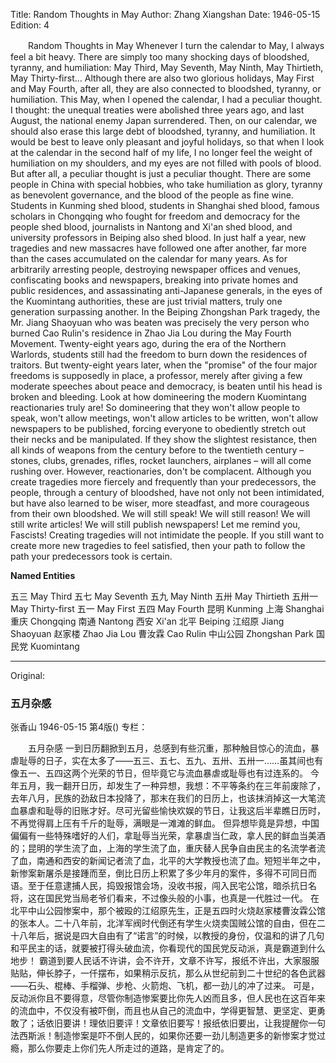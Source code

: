 Title: Random Thoughts in May
Author: Zhang Xiangshan
Date: 1946-05-15
Edition: 4

　　Random Thoughts in May
    Whenever I turn the calendar to May, I always feel a bit heavy. There are simply too many shocking days of bloodshed, tyranny, and humiliation: May Third, May Seventh, May Ninth, May Thirtieth, May Thirty-first... Although there are also two glorious holidays, May First and May Fourth, after all, they are also connected to bloodshed, tyranny, or humiliation.
    This May, when I opened the calendar, I had a peculiar thought. I thought: the unequal treaties were abolished three years ago, and last August, the national enemy Japan surrendered. Then, on our calendar, we should also erase this large debt of bloodshed, tyranny, and humiliation. It would be best to leave only pleasant and joyful holidays, so that when I look at the calendar in the second half of my life, I no longer feel the weight of humiliation on my shoulders, and my eyes are not filled with pools of blood.
    But after all, a peculiar thought is just a peculiar thought. There are some people in China with special hobbies, who take humiliation as glory, tyranny as benevolent governance, and the blood of the people as fine wine. Students in Kunming shed blood, students in Shanghai shed blood, famous scholars in Chongqing who fought for freedom and democracy for the people shed blood, journalists in Nantong and Xi'an shed blood, and university professors in Beiping also shed blood. In just half a year, new tragedies and new massacres have followed one after another, far more than the cases accumulated on the calendar for many years. As for arbitrarily arresting people, destroying newspaper offices and venues, confiscating books and newspapers, breaking into private homes and public residences, and assassinating anti-Japanese generals, in the eyes of the Kuomintang authorities, these are just trivial matters, truly one generation surpassing another.
    In the Beiping Zhongshan Park tragedy, the Mr. Jiang Shaoyuan who was beaten was precisely the very person who burned Cao Rulin's residence in Zhao Jia Lou during the May Fourth Movement. Twenty-eight years ago, during the era of the Northern Warlords, students still had the freedom to burn down the residences of traitors. But twenty-eight years later, when the "promise" of the four major freedoms is supposedly in place, a professor, merely after giving a few moderate speeches about peace and democracy, is beaten until his head is broken and bleeding. Look at how domineering the modern Kuomintang reactionaries truly are!
    So domineering that they won't allow people to speak, won't allow meetings, won't allow articles to be written, won't allow newspapers to be published, forcing everyone to obediently stretch out their necks and be manipulated. If they show the slightest resistance, then all kinds of weapons from the century before to the twentieth century – stones, clubs, grenades, rifles, rocket launchers, airplanes – will all come rushing over.
    However, reactionaries, don't be complacent. Although you create tragedies more fiercely and frequently than your predecessors, the people, through a century of bloodshed, have not only not been intimidated, but have also learned to be wiser, more steadfast, and more courageous from their own bloodshed. We will still speak! We will still reason! We will still write articles! We will still publish newspapers! Let me remind you, Fascists! Creating tragedies will not intimidate the people. If you still want to create more new tragedies to feel satisfied, then your path to follow the path your predecessors took is certain.

**Named Entities**

五三    May Third
五七    May Seventh
五九    May Ninth
五卅    May Thirtieth
五卅一  May Thirty-first
五一    May First
五四    May Fourth
昆明    Kunming
上海    Shanghai
重庆    Chongqing
南通    Nantong
西安    Xi'an
北平    Beiping
江绍原  Jiang Shaoyuan
赵家楼  Zhao Jia Lou
曹汝霖  Cao Rulin
中山公园  Zhongshan Park
国民党  Kuomintang



<hr /> 

Original: 


### 五月杂感
张香山
1946-05-15
第4版()
专栏：

　　五月杂感
    一到日历翻掀到五月，总感到有些沉重，那种触目惊心的流血，暴虐耻辱的日子，实在太多了——五三、五七、五九、五卅、五卅一……虽其间也有像五一、五四这两个光荣的节日，但毕竟它与流血暴虐或耻辱也有过连系的。
    今年五月，我一翻开日历，却发生了一种异想，我想：不平等条约在三年前废除了，去年八月，民族的劲敌日本投降了，那末在我们的日历上，也该抹消掉这一大笔流血暴虐和耻辱的旧账才好。尽可光留些愉快欢娱的节日，让我这后半辈瞧日历时，不再觉得肩上压有千斤的耻辱，满眼是一滩滩的鲜血。
    但异想毕竟是异想，中国偏偏有一些特殊嗜好的人们，拿耻辱当光荣，拿暴虐当仁政，拿人民的鲜血当美酒的；昆明的学生流了血，上海的学生流了血，重庆替人民争自由民主的名流学者流了血，南通和西安的新闻记者流了血，北平的大学教授也流了血。短短半年之中，新惨案新屠杀是接踵而至，倒比日历上积累了多少年月的案件，多得不可同日而语。至于任意逮捕人民，捣毁报馆会场，没收书报，闯入民宅公馆，暗杀抗日名将，这在国民党当局老爷们看来，不过像头般的小事，也真是一代胜过一代。
    在北平中山公园惨案中，那个被殴的江绍原先生，正是五四时火烧赵家楼曹汝霖公馆的张本人。二十八年前，北洋军阀时代倒还有学生火烧卖国贼公馆的自由，但在二十八年后，据说是四大自由有了“诺言”的时候，以教授的身份，仅温和的讲了几句和平民主的话，就要被打得头破血流，你看现代的国民党反动派，真是霸道到什么地步！
    霸道到要人民话不许讲，会不许开，文章不许写，报纸不许出，大家服服贴贴，伸长脖子，一仟摆布，如果稍示反抗，那么从世纪前到二十世纪的各色武器——石头、棍棒、手榴弹、步枪、火箭炮、飞机，都一劲儿的冲了过来。
    可是，反动派你且不要得意，尽管你制造惨案要比你先人凶而且多，但人民也在这百年来的流血中，不仅没有被吓倒，而且也从自己的流血中，学得更智慧、更坚定、更勇敢了；话依旧要讲！理依旧要评！文章依旧要写！报纸依旧要出，让我提醒你一句法西斯派！制造惨案是吓不倒人民的，如果你还要一劲儿制造更多的新惨案才觉过瘾，那么你要走上你们先人所走过的道路，是肯定了的。
